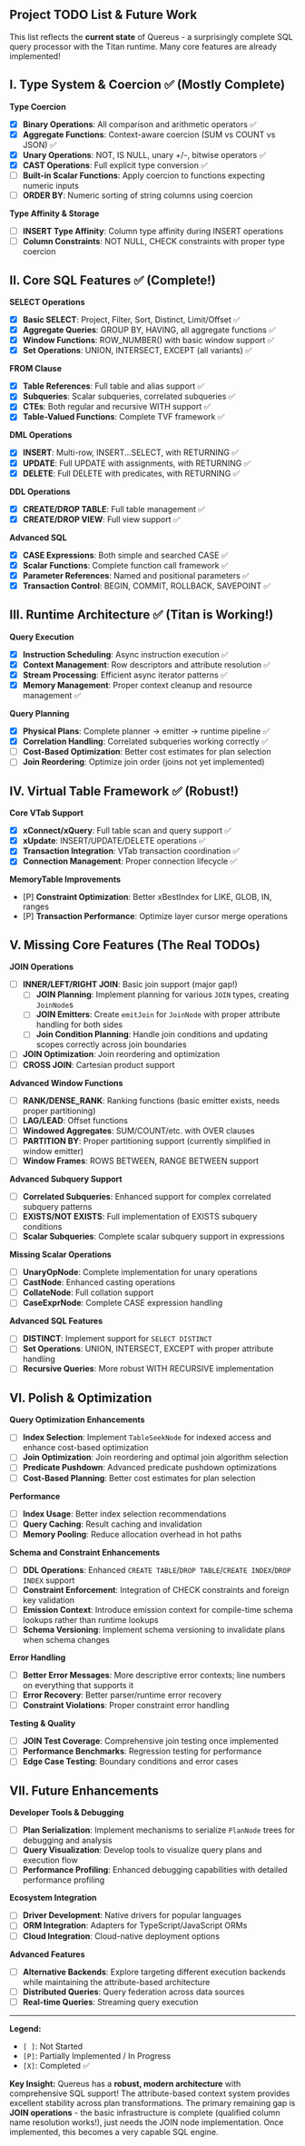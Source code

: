 ## Project TODO List & Future Work

This list reflects the **current state** of Quereus - a surprisingly complete SQL query processor with the Titan runtime. Many core features are already implemented!

## I. Type System & Coercion ✅ (Mostly Complete)

**Type Coercion**
- [X] **Binary Operations**: All comparison and arithmetic operators ✅
- [X] **Aggregate Functions**: Context-aware coercion (SUM vs COUNT vs JSON) ✅
- [X] **Unary Operations**: NOT, IS NULL, unary +/-, bitwise operators ✅  
- [X] **CAST Operations**: Full explicit type conversion ✅
- [ ] **Built-in Scalar Functions**: Apply coercion to functions expecting numeric inputs
- [ ] **ORDER BY**: Numeric sorting of string columns using coercion

**Type Affinity & Storage**
- [ ] **INSERT Type Affinity**: Column type affinity during INSERT operations
- [ ] **Column Constraints**: NOT NULL, CHECK constraints with proper type coercion

## II. Core SQL Features ✅ (Complete!)

**SELECT Operations**
- [X] **Basic SELECT**: Project, Filter, Sort, Distinct, Limit/Offset ✅
- [X] **Aggregate Queries**: GROUP BY, HAVING, all aggregate functions ✅
- [X] **Window Functions**: ROW_NUMBER() with basic window support ✅
- [X] **Set Operations**: UNION, INTERSECT, EXCEPT (all variants) ✅

**FROM Clause**
- [X] **Table References**: Full table and alias support ✅
- [X] **Subqueries**: Scalar subqueries, correlated subqueries ✅
- [X] **CTEs**: Both regular and recursive WITH support ✅
- [X] **Table-Valued Functions**: Complete TVF framework ✅

**DML Operations** 
- [X] **INSERT**: Multi-row, INSERT...SELECT, with RETURNING ✅
- [X] **UPDATE**: Full UPDATE with assignments, with RETURNING ✅
- [X] **DELETE**: Full DELETE with predicates, with RETURNING ✅

**DDL Operations**
- [X] **CREATE/DROP TABLE**: Full table management ✅
- [X] **CREATE/DROP VIEW**: Full view support ✅

**Advanced SQL**
- [X] **CASE Expressions**: Both simple and searched CASE ✅
- [X] **Scalar Functions**: Complete function call framework ✅
- [X] **Parameter References**: Named and positional parameters ✅
- [X] **Transaction Control**: BEGIN, COMMIT, ROLLBACK, SAVEPOINT ✅

## III. Runtime Architecture ✅ (Titan is Working!)

**Query Execution**
- [X] **Instruction Scheduling**: Async instruction execution ✅
- [X] **Context Management**: Row descriptors and attribute resolution ✅
- [X] **Stream Processing**: Efficient async iterator patterns ✅
- [X] **Memory Management**: Proper context cleanup and resource management ✅

**Query Planning**
- [X] **Physical Plans**: Complete planner → emitter → runtime pipeline ✅
- [X] **Correlation Handling**: Correlated subqueries working correctly ✅
- [ ] **Cost-Based Optimization**: Better cost estimates for plan selection
- [ ] **Join Reordering**: Optimize join order (joins not yet implemented)

## IV. Virtual Table Framework ✅ (Robust!)

**Core VTab Support**
- [X] **xConnect/xQuery**: Full table scan and query support ✅
- [X] **xUpdate**: INSERT/UPDATE/DELETE operations ✅ 
- [X] **Transaction Integration**: VTab transaction coordination ✅
- [X] **Connection Management**: Proper connection lifecycle ✅

**MemoryTable Improvements**
- [P] **Constraint Optimization**: Better xBestIndex for LIKE, GLOB, IN, ranges
- [P] **Transaction Performance**: Optimize layer cursor merge operations

## V. Missing Core Features (The Real TODOs)

**JOIN Operations** 
- [ ] **INNER/LEFT/RIGHT JOIN**: Basic join support (major gap!)
  - [ ] **JOIN Planning**: Implement planning for various `JOIN` types, creating `JoinNode`s
  - [ ] **JOIN Emitters**: Create `emitJoin` for `JoinNode` with proper attribute handling for both sides
  - [ ] **Join Condition Planning**: Handle join conditions and updating scopes correctly across join boundaries
- [ ] **JOIN Optimization**: Join reordering and optimization
- [ ] **CROSS JOIN**: Cartesian product support

**Advanced Window Functions**
- [ ] **RANK/DENSE_RANK**: Ranking functions (basic emitter exists, needs proper partitioning)
- [ ] **LAG/LEAD**: Offset functions  
- [ ] **Windowed Aggregates**: SUM/COUNT/etc. with OVER clauses
- [ ] **PARTITION BY**: Proper partitioning support (currently simplified in window emitter)
- [ ] **Window Frames**: ROWS BETWEEN, RANGE BETWEEN support

**Advanced Subquery Support**
- [ ] **Correlated Subqueries**: Enhanced support for complex correlated subquery patterns
- [ ] **EXISTS/NOT EXISTS**: Full implementation of EXISTS subquery conditions
- [ ] **Scalar Subqueries**: Complete scalar subquery support in expressions

**Missing Scalar Operations**
- [ ] **UnaryOpNode**: Complete implementation for unary operations
- [ ] **CastNode**: Enhanced casting operations
- [ ] **CollateNode**: Full collation support
- [ ] **CaseExprNode**: Complete CASE expression handling

**Advanced SQL Features**
- [ ] **DISTINCT**: Implement support for `SELECT DISTINCT`
- [ ] **Set Operations**: UNION, INTERSECT, EXCEPT with proper attribute handling
- [ ] **Recursive Queries**: More robust WITH RECURSIVE implementation

## VI. Polish & Optimization

**Query Optimization Enhancements**
- [ ] **Index Selection**: Implement `TableSeekNode` for indexed access and enhance cost-based optimization
- [ ] **Join Optimization**: Join reordering and optimal join algorithm selection  
- [ ] **Predicate Pushdown**: Advanced predicate pushdown optimizations
- [ ] **Cost-Based Planning**: Better cost estimates for plan selection

**Performance**
- [ ] **Index Usage**: Better index selection recommendations
- [ ] **Query Caching**: Result caching and invalidation
- [ ] **Memory Pooling**: Reduce allocation overhead in hot paths

**Schema and Constraint Enhancements**
- [ ] **DDL Operations**: Enhanced `CREATE TABLE`/`DROP TABLE`/`CREATE INDEX`/`DROP INDEX` support
- [ ] **Constraint Enforcement**: Integration of CHECK constraints and foreign key validation
- [ ] **Emission Context**: Introduce emission context for compile-time schema lookups rather than runtime lookups
- [ ] **Schema Versioning**: Implement schema versioning to invalidate plans when schema changes

**Error Handling** 
- [ ] **Better Error Messages**: More descriptive error contexts; line numbers on everything that supports it
- [ ] **Error Recovery**: Better parser/runtime error recovery
- [ ] **Constraint Violations**: Proper constraint error handling

**Testing & Quality**
- [ ] **JOIN Test Coverage**: Comprehensive join testing once implemented
- [ ] **Performance Benchmarks**: Regression testing for performance  
- [ ] **Edge Case Testing**: Boundary conditions and error cases

## VII. Future Enhancements

**Developer Tools & Debugging**
- [ ] **Plan Serialization**: Implement mechanisms to serialize `PlanNode` trees for debugging and analysis
- [ ] **Query Visualization**: Develop tools to visualize query plans and execution flow
- [ ] **Performance Profiling**: Enhanced debugging capabilities with detailed performance profiling

**Ecosystem Integration**
- [ ] **Driver Development**: Native drivers for popular languages
- [ ] **ORM Integration**: Adapters for TypeScript/JavaScript ORMs
- [ ] **Cloud Integration**: Cloud-native deployment options

**Advanced Features**
- [ ] **Alternative Backends**: Explore targeting different execution backends while maintaining the attribute-based architecture
- [ ] **Distributed Queries**: Query federation across data sources
- [ ] **Real-time Queries**: Streaming query execution

---

**Legend:**
- `[ ]`: Not Started
- `[P]`: Partially Implemented / In Progress  
- `[X]`: Completed ✅

**Key Insight:** Quereus has a **robust, modern architecture** with comprehensive SQL support! The attribute-based context system provides excellent stability across plan transformations. The primary remaining gap is **JOIN operations** - the basic infrastructure is complete (qualified column name resolution works!), just needs the JOIN node implementation. Once implemented, this becomes a very capable SQL engine.
